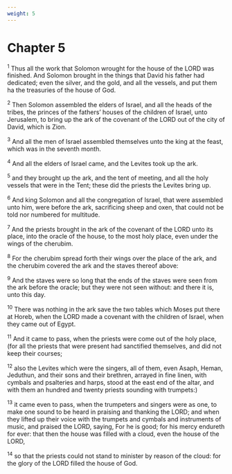 ```yaml
---
weight: 5
---
```


# Chapter 5

<sup>1</sup> Thus all the work that Solomon wrought for the house of the LORD was finished. And Solomon brought in the things that David his father had dedicated; even the silver, and the gold, and all the vessels, and put them ha the treasuries of the house of God. 

<sup>2</sup> Then Solomon assembled the elders of Israel, and all the heads of the tribes, the princes of the fathers’ houses of the children of Israel, unto Jerusalem, to bring up the ark of the covenant of the LORD out of the city of David, which is Zion. 

<sup>3</sup> And all the men of Israel assembled themselves unto the king at the feast, which was in the seventh month. 

<sup>4</sup> And all the elders of Israel came, and the Levites took up the ark. 

<sup>5</sup> and they brought up the ark, and the tent of meeting, and all the holy vessels that were in the Tent; these did the priests the Levites bring up. 

<sup>6</sup> And king Solomon and all the congregation of Israel, that were assembled unto him, were before the ark, sacrificing sheep and oxen, that could not be told nor numbered for multitude. 

<sup>7</sup> And the priests brought in the ark of the covenant of the LORD unto its place, into the oracle of the house, to the most holy place, even under the wings of the cherubim. 

<sup>8</sup> For the cherubim spread forth their wings over the place of the ark, and the cherubim covered the ark and the staves thereof above: 

<sup>9</sup> And the staves were so long that the ends of the staves were seen from the ark before the oracle; but they were not seen without: and there it is, unto this day. 

<sup>10</sup> There was nothing in the ark save the two tables which Moses put there at Horeb, when the LORD made a covenant with the children of Israel, when they came out of Egypt. 

<sup>11</sup> And it came to pass, when the priests were come out of the holy place, (for all the priests that were present had sanctified themselves, and did not keep their courses; 

<sup>12</sup> also the Levites which were the singers, all of them, even Asaph, Heman, Jeduthun, and their sons and their brethren, arrayed in fine linen, with cymbals and psalteries and harps, stood at the east end of the altar, and with them an hundred and twenty priests sounding with trumpets:) 

<sup>13</sup> it came even to pass, when the trumpeters and singers were as one, to make one sound to be heard in praising and thanking the LORD; and when they lifted up their voice with the trumpets and cymbals and instruments of music, and praised the LORD, saying, For he is good; for his mercy endureth for ever: that then the house was filled with a cloud, even the house of the LORD, 

<sup>14</sup> so that the priests could not stand to minister by reason of the cloud: for the glory of the LORD filled the house of God. 


